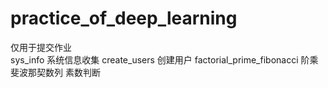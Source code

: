 # practice_of_deep_learning
仅用于提交作业 <br>
sys_info 系统信息收集 
create_users 创建用户 
factorial_prime_fibonacci 阶乘 斐波那契数列 素数判断 
